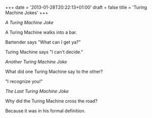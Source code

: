 +++
date = '2013-01-28T20:22:13+01:00'
draft = false
title = 'Turing Machine Jokes'
+++

*A Turing Machine Joke*

A Turing Machine walks into a bar.

Bartender says "What can I get ya?"

Turing Machine says "I can't decide."


*Another Turing Machine Joke*

What did one Turing Machine say to the other?

"I recognize you!"


*The Last Turing Machine Joke*

Why did the Turing Machine cross the road?

Because it was in his formal definition.